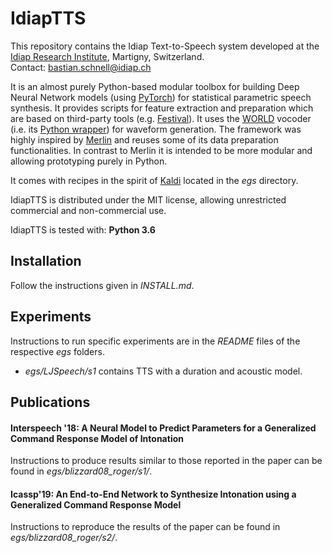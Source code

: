 # IdiapTTS
This repository contains the Idiap Text-to-Speech system developed at the [Idiap Research Institute](https://www.idiap.ch/en), Martigny, Switzerland.  
Contact: <bastian.schnell@idiap.ch>

It is an almost purely Python-based modular toolbox for building Deep Neural Network models (using [PyTorch](https://pytorch.org/)) for statistical parametric speech synthesis. It provides scripts for feature extraction and preparation which are based on third-party tools (e.g. [Festival](http://www.cstr.ed.ac.uk/projects/festival/)). It uses the [WORLD](https://github.com/mmorise/World) vocoder (i.e. its [Python wrapper](https://github.com/JeremyCCHsu/Python-Wrapper-for-World-Vocoder)) for waveform generation. The framework was highly inspired by [Merlin](https://github.com/CSTR-Edinburgh/merlin) and reuses some of its data preparation functionalities. In contrast to Merlin it is intended to be more modular and allowing prototyping purely in Python.

It comes with recipes in the spirit of [Kaldi](https://github.com/kaldi-asr/kaldi) located in the *egs* directory.

IdiapTTS is distributed under the MIT license, allowing unrestricted commercial and non-commercial use.

IdiapTTS is tested with: **Python 3.6**

## Installation
Follow the instructions given in *INSTALL.md*.

## Experiments  
Instructions to run specific experiments are in the *README* files of the respective *egs* folders.

* *egs/LJSpeech/s1* contains TTS with a duration and acoustic model.

## Publications
#### Interspeech '18: A Neural Model to Predict Parameters for a Generalized Command Response Model of Intonation
Instructions to produce results similar to those reported in the paper can be found in *egs/blizzard08_roger/s1/*.


#### Icassp'19: An End-to-End Network to Synthesize Intonation using a Generalized Command Response Model
Instructions to reproduce the results of the paper can be found in *egs/blizzard08_roger/s2/*.